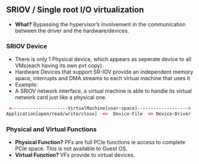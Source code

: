 ## SRIOV / Single root I/O virtualization
- **What?** Bypassing the hypervisor’s involvement in the communication between the driver and the hardware/devices.
### SRIOV Device
  - There is only 1 Physical device, which appears as seperate device to all VMs(each having its own pvt copy).
  - Hardware Devices that support SR-IOV provide an independent memory space, interrupts and DMA streams to each virtual machine that uses it
  - Example:
   - A SRIOV network interface, a virtual machine is able to handle its virtual network card just like a physical one. 
```html
 <---------------------VirtualMachine[user-space]------------------->
Application[open/read/write/close]  <>  Device-File  <> Device-Driver        Hardware-Device(Disk)
```

### Physical and Virtual Functions
- **Physical Function?** PFs are full PCIe functions ie access to complete PCIe space. This is not available to Guest OS.
- **Virtual Function?** VFs provide to virtual devices.
